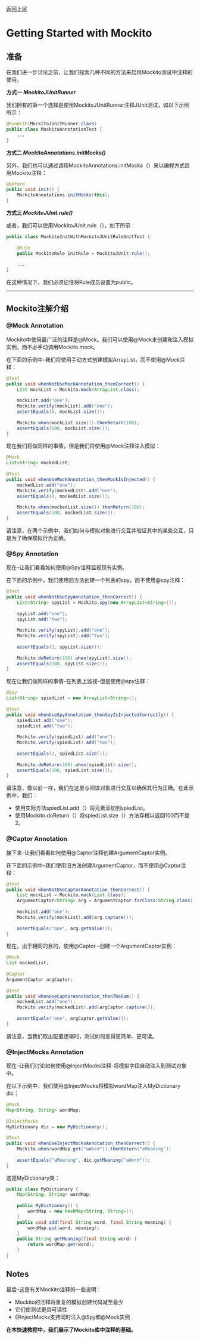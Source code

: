 [返回上层](index)
# Getting Started with Mockito

## 准备

在我们进一步讨论之前，让我们探索几种不同的方法来启用Mockito测试中注释的使用。 

**方式一** ***MockitoJUnitRunner***

我们拥有的第一个选择是使用MockitoJUnitRunner注释JUnit测试，如以下示例所示：

```java
@RunWith(MockitoJUnitRunner.class)
public class MockitoAnnotationTest {
    ...
}
```

**方式二 *MockitoAnnotations.initMocks()***

另外，我们也可以通过调用MockitoAnnotations.initMocks（）来以编程方式启用Mockito注释：

```java
@Before
public void init() {
    MockitoAnnotations.initMocks(this);
}
```

**方式三 *MockitoJUnit.rule()***

或者，我们可以使用MockitoJUnit.rule（），如下所示：

```java
public class MockitoInitWithMockitoJUnitRuleUnitTest {
 
    @Rule
    public MockitoRule initRule = MockitoJUnit.rule();
 
    ...
}
```

在这种情况下，我们必须记住将Rule成员设置为public。

---

## Mockito注解介绍

### @Mock  Annotation

Mockito中使用最广泛的注释是@Mock。我们可以使用@Mock来创建和注入模拟实例，而不必手动调用Mockito.mock。

在下面的示例中–我们将使用手动方式创建模拟ArrayList，而不使用@Mock注释：

```java
@Test
public void whenNotUseMockAnnotation_thenCorrect() {
    List mockList = Mockito.mock(ArrayList.class);
     
    mockList.add("one");
    Mockito.verify(mockList).add("one");
    assertEquals(0, mockList.size());
 
    Mockito.when(mockList.size()).thenReturn(100);
    assertEquals(100, mockList.size());
}
```

现在我们将做同样的事情，但是我们将使用@Mock注释注入模拟：

```java
@Mock
List<String> mockedList;
 
@Test
public void whenUseMockAnnotation_thenMockIsInjected() {
    mockedList.add("one");
    Mockito.verify(mockedList).add("one");
    assertEquals(0, mockedList.size());
 
    Mockito.when(mockedList.size()).thenReturn(100);
    assertEquals(100, mockedList.size());
}
```

请注意，在两个示例中，我们如何与模拟对象进行交互并验证其中的某些交互，只是为了确保模拟行为正确。



### @Spy Annotation

现在–让我们看看如何使用@Spy注释监视现有实例。

在下面的示例中，我们使用旧方法创建一个列表的spy，而不使用@spy注释：

```java
@Test
public void whenNotUseSpyAnnotation_thenCorrect() {
    List<String> spyList = Mockito.spy(new ArrayList<String>());
     
    spyList.add("one");
    spyList.add("two");
 
    Mockito.verify(spyList).add("one");
    Mockito.verify(spyList).add("two");
 
    assertEquals(2, spyList.size());
 
    Mockito.doReturn(100).when(spyList).size();
    assertEquals(100, spyList.size());
}
```

现在让我们做同样的事情–在列表上监视–但是使用@spy注释：

```java
@Spy
List<String> spiedList = new ArrayList<String>();
 
@Test
public void whenUseSpyAnnotation_thenSpyIsInjectedCorrectly() {
    spiedList.add("one");
    spiedList.add("two");
 
    Mockito.verify(spiedList).add("one");
    Mockito.verify(spiedList).add("two");
 
    assertEquals(2, spiedList.size());
 
    Mockito.doReturn(100).when(spiedList).size();
    assertEquals(100, spiedList.size());
}
```

请注意，像以前一样，我们在这里与间谍对象进行交互以确保其行为正确。在此示例中，我们：

- 使用实际方法spiedList.add（）将元素添加到spiedList。
- 使用Mockito.doReturn（）将spiedList.size（）方法存根以返回100而不是2。



### @Captor Annotation

接下来–让我们看看如何使用@Captor注释创建ArgumentCaptor实例。

在下面的示例中–我们使用旧方法创建ArgumentCaptor，而不使用@Captor注释：

```java
@Test
public void whenNotUseCaptorAnnotation_thenCorrect() {
    List mockList = Mockito.mock(List.class);
    ArgumentCaptor<String> arg = ArgumentCaptor.forClass(String.class);
 
    mockList.add("one");
    Mockito.verify(mockList).add(arg.capture());
 
    assertEquals("one", arg.getValue());
}
```

现在，出于相同的目的，使用@Captor –创建一个ArgumentCaptor实例：

```java
@Mock
List mockedList;
 
@Captor
ArgumentCaptor argCaptor;
 
@Test
public void whenUseCaptorAnnotation_thenTheSam() {
    mockedList.add("one");
    Mockito.verify(mockedList).add(argCaptor.capture());
 
    assertEquals("one", argCaptor.getValue());
}
```

请注意，当我们取出配置逻辑时，测试如何变得更简单、更可读。



### @InjectMocks Annotation

现在-让我们讨论如何使用@InjectMocks注释-将模拟字段自动注入到测试对象中。

在以下示例中，我们使用@InjectMocks将模拟wordMap注入MyDictionary dic：

```java
@Mock
Map<String, String> wordMap;
 
@InjectMocks
MyDictionary dic = new MyDictionary();
 
@Test
public void whenUseInjectMocksAnnotation_thenCorrect() {
    Mockito.when(wordMap.get("aWord")).thenReturn("aMeaning");
 
    assertEquals("aMeaning", dic.getMeaning("aWord"));
}
```

这是MyDictionary类：

```java
public class MyDictionary {
    Map<String, String> wordMap;
 
    public MyDictionary() {
        wordMap = new HashMap<String, String>();
    }
    public void add(final String word, final String meaning) {
        wordMap.put(word, meaning);
    }
    public String getMeaning(final String word) {
        return wordMap.get(word);
    }
}
```



## Notes

最后–这是有关Mockito注释的一些说明：

- Mockito的注释将重复的模拟创建代码减至最少
- 它们使测试更具可读性
- @InjectMocks支持同时注入@Spy和@Mock实例



**在本快速教程中，我们展示了Mockito库中注释的基础。**

